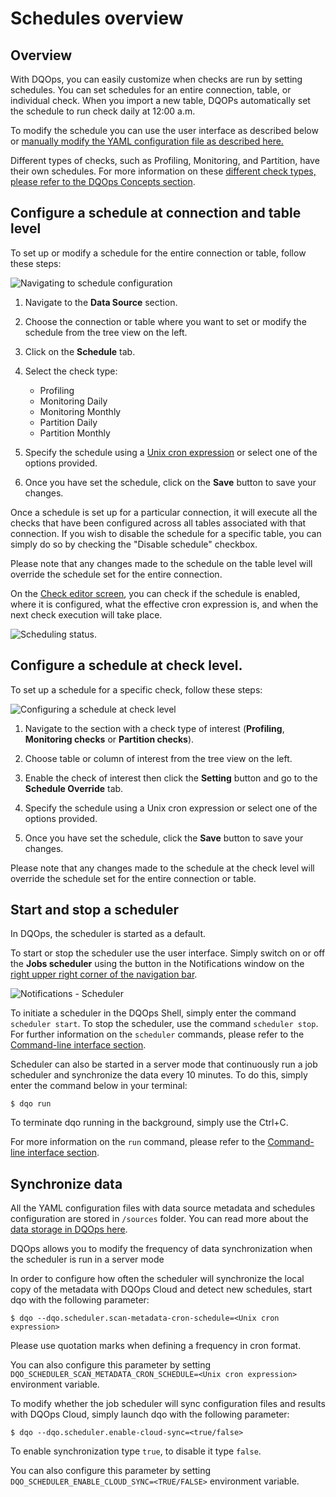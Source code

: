 # Schedules overview

## Overview

With DQOps, you can easily customize when checks are run by setting schedules. You can set schedules for an entire connection,
table, or individual check. When you import a new table, DQOPs automatically set the schedule to run check daily at 12:00 a.m.

To modify the schedule you can use the user interface as described below or [manually modify the YAML configuration file as described here.](./configuring-schedules-by-modifying-yaml-file.md)

Different types of checks, such as Profiling, Monitoring, and Partition, have their own schedules. For more information
on these [different check types, please refer to the DQOps Concepts section](../../dqo-concepts/checks/index.md).

## Configure a schedule at connection and table level

To set up or modify a schedule for the entire connection or table, follow these steps:

![Navigating to schedule configuration](https://dqops.com/docs/images/working-with-dqo/schedules/navigating-to-schedule-configuration.png)

1. Navigate to the **Data Source** section.

2. Choose the connection or table where you want to set or modify the schedule from the tree view on the left.

3. Click on the **Schedule** tab.

4. Select the check type:

    - Profiling
    - Monitoring Daily
    - Monitoring Monthly
    - Partition Daily
    - Partition Monthly
   
5. Specify the schedule using a [Unix cron expression](./cron-formatting.md) or select one of the options provided.

6. Once you have set the schedule, click on the **Save** button to save your changes.

Once a schedule is set up for a particular connection, it will execute all the checks that have been configured across 
all tables associated with that connection. If you wish to disable the schedule for a specific table, you can simply do 
so by checking the "Disable schedule" checkbox.

Please note that any changes made to the schedule on the table level will override the schedule set for the entire connection.

On the [Check editor screen](../../dqo-concepts/user-interface-overview/user-interface-overview.md#check-editor), you can
check if the schedule is enabled, where it is configured, what the effective cron expression is, and when the next check
execution will take place.

![Scheduling status](https://dqops.com/docs/images/working-with-dqo/schedules/scheduling-status.png).


## Configure a schedule at check level.

To set up a schedule for a specific check, follow these steps:

![Configuring a schedule at check level](https://dqops.com/docs/images/working-with-dqo/schedules/configuring-schedule-at-check-level.png)

1. Navigate to the section with a check type of interest (**Profiling**, **Monitoring checks** or **Partition checks**).

2. Choose table or column of interest from the tree view on the left.

3. Enable the check of interest then click the **Setting** button and go to the **Schedule Override** tab.

4. Specify the schedule using a Unix cron expression or select one of the options provided.

5. Once you have set the schedule, click the **Save** button to save your changes.

Please note that any changes made to the schedule at the check level will override the schedule set for the entire 
connection or table.

## Start and stop a scheduler

In DQOps, the scheduler is started as a default. 

To start or stop the scheduler use the user interface. Simply switch on or off the **Jobs scheduler** using the button in the Notifications window
on the [right upper right corner of the navigation bar](../../dqo-concepts/user-interface-overview/user-interface-overview.md).

![Notifications - Scheduler](https://dqops.com/docs/images/working-with-dqo/navigating-the-graphical-interface/notification-panel.png)

To initiate a scheduler in the DQOps Shell, simply enter the command `scheduler start`. To stop the scheduler, use the 
command `scheduler stop`. For further information on the `scheduler` commands, please refer to the [Command-line interface section](../../command-line-interface/scheduler.md). 

Scheduler can also be started in a server mode that continuously run a job scheduler and synchronize the data every 10 minutes.
To do this, simply enter the command below in your terminal:
```
$ dqo run
```
To terminate dqo running in the background, simply use the Ctrl+C.

For more information on the `run` command, please refer to the [Command-line interface section](../../command-line-interface/run.md).


## Synchronize data

All the YAML configuration files with data source metadata and schedules configuration are stored in `/sources` folder. 
You can read more about the [data storage in DQOps here](../../dqo-concepts/data-storage/data-storage.md). 

DQOps allows you to modify the frequency of data synchronization when the scheduler is run in a server mode

In order to configure how often the scheduler will synchronize the local copy of the metadata with DQOps Cloud and detect
new schedules, start dqo with the following parameter:

```
$ dqo --dqo.scheduler.scan-metadata-cron-schedule=<Unix cron expression>
```
Please use quotation marks when defining a frequency in cron format.

You can also configure this parameter by setting `DQO_SCHEDULER_SCAN_METADATA_CRON_SCHEDULE=<Unix cron expression>` 
environment variable.


To modify whether the job scheduler will sync configuration files and results with DQOps Cloud, simply launch dqo 
with the following parameter:

```
$ dqo --dqo.scheduler.enable-cloud-sync=<true/false>
```
To enable synchronization type `true`, to disable it type `false`.

You can also configure this parameter by setting `DQO_SCHEDULER_ENABLE_CLOUD_SYNC=<TRUE/FALSE>` environment variable.